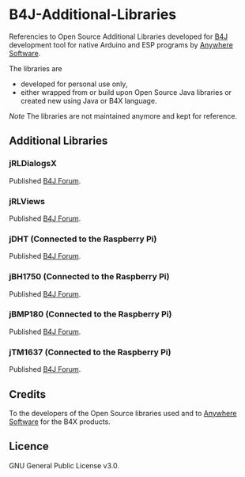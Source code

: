 # B4J-Additional-Libraries
Referencies to Open Source Additional Libraries developed for [B4J](https://www.b4x.com/b4j.html) development tool for native Arduino and ESP programs by [Anywhere Software](https://www.b4x.com).

The libraries are 
* developed for personal use only,
* either wrapped from or build upon Open Source Java libraries or created new using Java or B4X language.

_Note_
The libraries are not maintained anymore and kept for reference.

## Additional Libraries

### jRLDialogsX
Published [B4J Forum](https://www.b4x.com/android/forum/threads/jrldialogsx-dialogs-library.52416/#content).
### jRLViews
Published [B4J Forum](https://www.b4x.com/android/forum/threads/jrlviews-custom-views.71994/).

### jDHT (Connected to the Raspberry Pi)
Published [B4J Forum](https://www.b4x.com/android/forum/threads/raspberry-pi-jdht-digital-output-relative-humidity-temperature-sensors.76975/#content).
### jBH1750 (Connected to the Raspberry Pi)
Published [B4J Forum](https://www.b4x.com/android/forum/threads/raspberry-pi-jbh1750-ambient-light-sensor.76980/#content).
### jBMP180 (Connected to the Raspberry Pi)
Published [B4J Forum](https://www.b4x.com/android/forum/threads/raspberry-pi-jbmp180-barometric-pressure-temperature-altitude-sensor.76814/#content).
### jTM1637 (Connected to the Raspberry Pi)
Published [B4J Forum](https://www.b4x.com/android/forum/threads/raspberry-pi-jtm1637-4-digits-display.76722/#content).

## Credits
To the developers of the Open Source libraries used and to [Anywhere Software](http://www.b4x.com) for the B4X products.

## Licence
GNU General Public License v3.0.
